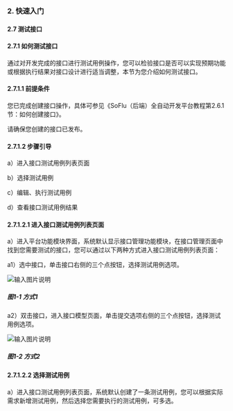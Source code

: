 ### 2. 快速入门

#### 2.7 测试接口

#### 2.7.1 如何测试接口

通过对开发完成的接口进行测试用例操作，您可以检验接口是否可以实现预期功能或根据执行结果对接口设计进行适当调整，本节为您介绍如何测试接口。

#### 2.7.1.1 前提条件

您已完成创建接口操作，具体可参见《SoFlu（后端）全自动开发平台教程第2.6.1节：如何创建接口》。

请确保您创建的接口已发布。

#### 2.7.1.2 步骤引导

a）进入接口测试用例列表页面

b）选择测试用例

c）编辑、执行测试用例

d）查看接口测试用例结果

#### 2.7.1.2.1 进入接口测试用例列表页面

a）进入平台功能模块界面，系统默认显示接口管理功能模块，在接口管理页面中找到您需要测试的接口，您可以通过以下两种方式进入接口测试用例列表页面：

a1）选中接口，单击接口右侧的三个点按钮，选择测试用例选项。

![输入图片说明](../../../../images/SoFlu%EF%BC%88%E5%90%8E%E7%AB%AF%EF%BC%89%E5%BC%80%E5%8F%91%E5%B9%B3%E5%8F%B0/1.%20%E6%9C%80%E6%96%B0%E7%89%88%E6%9C%AC%20-%20%E6%9B%B4%E6%96%B0%E6%97%A5%E6%9C%9F%20-%202022.10.08/2.%20%E5%BF%AB%E9%80%9F%E5%85%A5%E9%97%A8/7.%20%E6%B5%8B%E8%AF%95%E6%8E%A5%E5%8F%A3/image.png)

##### 图1-1 方式1

a2）双击接口，进入接口模型页面，单击提交选项右侧的三个点按钮，选择测试用例选项。

![输入图片说明](../../../../images/SoFlu%EF%BC%88%E5%90%8E%E7%AB%AF%EF%BC%89%E5%BC%80%E5%8F%91%E5%B9%B3%E5%8F%B0/1.%20%E6%9C%80%E6%96%B0%E7%89%88%E6%9C%AC%20-%20%E6%9B%B4%E6%96%B0%E6%97%A5%E6%9C%9F%20-%202022.10.08/2.%20%E5%BF%AB%E9%80%9F%E5%85%A5%E9%97%A8/7.%20%E6%B5%8B%E8%AF%95%E6%8E%A5%E5%8F%A3/1-2.png)

##### 图1-2 方式2

#### 2.7.1.2.2 选择测试用例

a）进入接口测试用例列表页面，系统默认创建了一条测试用例，您可以根据实际需求新增测试用例，然后选择您需要执行的测试用例，可多选。

